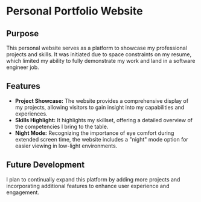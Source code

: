 # Personal Portfolio Website

## Purpose
This personal website serves as a platform to showcase my professional projects and skills. It was initiated due to space constraints on my resume, which limited my ability to fully demonstrate my work and land in a software engineer job.

## Features
- **Project Showcase:** The website provides a comprehensive display of my projects, allowing visitors to gain insight into my capabilities and experiences.
- **Skills Highlight:** It highlights my skillset, offering a detailed overview of the competencies I bring to the table.
- **Night Mode:** Recognizing the importance of eye comfort during extended screen time, the website includes a "night" mode option for easier viewing in low-light environments.

## Future Development
I plan to continually expand this platform by adding more projects and incorporating additional features to enhance user experience and engagement.
